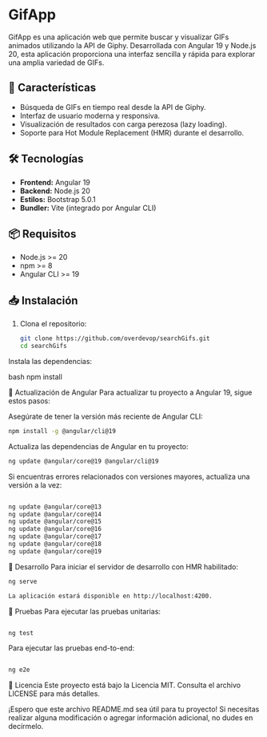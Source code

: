 # GifApp

GifApp es una aplicación web que permite buscar y visualizar GIFs animados utilizando la API de Giphy. Desarrollada con Angular 19 y Node.js 20, esta aplicación proporciona una interfaz sencilla y rápida para explorar una amplia variedad de GIFs.

## 🚀 Características

- Búsqueda de GIFs en tiempo real desde la API de Giphy.
- Interfaz de usuario moderna y responsiva.
- Visualización de resultados con carga perezosa (lazy loading).
- Soporte para Hot Module Replacement (HMR) durante el desarrollo.

## 🛠 Tecnologías

- **Frontend:** Angular 19
- **Backend:** Node.js 20
- **Estilos:** Bootstrap 5.0.1
- **Bundler:** Vite (integrado por Angular CLI)

## 📦 Requisitos

- Node.js >= 20
- npm >= 8
- Angular CLI >= 19

## 📥 Instalación

1. Clona el repositorio:

   ```bash
   git clone https://github.com/overdevop/searchGifs.git
   cd searchGifs
Instala las dependencias:

bash
npm install

🚧 Actualización de Angular
Para actualizar tu proyecto a Angular 19, sigue estos pasos:

Asegúrate de tener la versión más reciente de Angular CLI:

```bash
npm install -g @angular/cli@19
```
Actualiza las dependencias de Angular en tu proyecto:

```bash
ng update @angular/core@19 @angular/cli@19
```
Si encuentras errores relacionados con versiones mayores, actualiza una versión a la vez:

```bash

ng update @angular/core@13
ng update @angular/core@14
ng update @angular/core@15
ng update @angular/core@16
ng update @angular/core@17
ng update @angular/core@18
ng update @angular/core@19
```
🧪 Desarrollo
Para iniciar el servidor de desarrollo con HMR habilitado:

```bash
ng serve

La aplicación estará disponible en http://localhost:4200.
```
🧪 Pruebas
Para ejecutar las pruebas unitarias:

```bash

ng test
```

Para ejecutar las pruebas end-to-end:
```bash

ng e2e
```
📄 Licencia
Este proyecto está bajo la Licencia MIT. Consulta el archivo LICENSE para más detalles.

¡Espero que este archivo README.md sea útil para tu proyecto! Si necesitas realizar alguna modificación o agregar información adicional, no dudes en decírmelo.